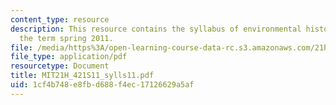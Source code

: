 ```yaml
---
content_type: resource
description: This resource contains the syllabus of environmental history course of
  the term spring 2011.
file: /media/https%3A/open-learning-course-data-rc.s3.amazonaws.com/21h-421-introduction-to-environmental-history-spring-2011/1cf4b748e8fbd688f4ec17126629a5af_MIT21H_421S11_sylls11.pdf
file_type: application/pdf
resourcetype: Document
title: MIT21H_421S11_sylls11.pdf
uid: 1cf4b748-e8fb-d688-f4ec-17126629a5af
---
```

